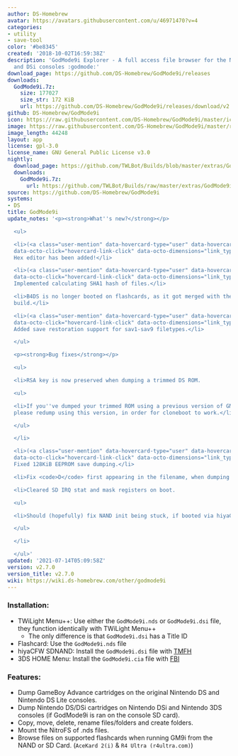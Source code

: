 ```yaml
---
author: DS-Homebrew
avatar: https://avatars.githubusercontent.com/u/46971470?v=4
categories:
- utility
- save-tool
color: '#be8345'
created: '2018-10-02T16:59:38Z'
description: 'GodMode9i Explorer - A full access file browser for the Nintendo DS
  and DSi consoles :godmode:'
download_page: https://github.com/DS-Homebrew/GodMode9i/releases
downloads:
  GodMode9i.7z:
    size: 177027
    size_str: 172 KiB
    url: https://github.com/DS-Homebrew/GodMode9i/releases/download/v2.7.0/GodMode9i.7z
github: DS-Homebrew/GodMode9i
icon: https://raw.githubusercontent.com/DS-Homebrew/GodMode9i/master/icon.bmp
image: https://raw.githubusercontent.com/DS-Homebrew/GodMode9i/master/resources/logo2.png
image_length: 44248
layout: app
license: gpl-3.0
license_name: GNU General Public License v3.0
nightly:
  download_page: https://github.com/TWLBot/Builds/blob/master/extras/GodMode9i.7z
  downloads:
    GodMode9i.7z:
      url: https://github.com/TWLBot/Builds/raw/master/extras/GodMode9i.7z
source: https://github.com/DS-Homebrew/GodMode9i
systems:
- DS
title: GodMode9i
update_notes: '<p><strong>What''s new?</strong></p>

  <ul>

  <li>(<a class="user-mention" data-hovercard-type="user" data-hovercard-url="/users/Epicpkmn11/hovercard"
  data-octo-click="hovercard-link-click" data-octo-dimensions="link_type:self" href="https://github.com/Epicpkmn11">@Epicpkmn11</a>)
  Hex editor has been added!</li>

  <li>(<a class="user-mention" data-hovercard-type="user" data-hovercard-url="/users/Peter0x44/hovercard"
  data-octo-click="hovercard-link-click" data-octo-dimensions="link_type:self" href="https://github.com/Peter0x44">@Peter0x44</a>)
  Implemented calculating SHA1 hash of files.</li>

  <li>B4DS is no longer booted on flashcards, as it got merged with the main nds-bootstrap
  build.</li>

  <li>(<a class="user-mention" data-hovercard-type="user" data-hovercard-url="/users/spellboundtriangle/hovercard"
  data-octo-click="hovercard-link-click" data-octo-dimensions="link_type:self" href="https://github.com/spellboundtriangle">@spellboundtriangle</a>)
  Added save restoration support for sav1-sav9 filetypes.</li>

  </ul>

  <p><strong>Bug fixes</strong></p>

  <ul>

  <li>RSA key is now preserved when dumping a trimmed DS ROM.

  <ul>

  <li>If you''ve dumped your trimmed ROM using a previous version of GM9<strong>i</strong>,
  please redump using this version, in order for cloneboot to work.</li>

  </ul>

  </li>

  <li>(<a class="user-mention" data-hovercard-type="user" data-hovercard-url="/users/Epicpkmn11/hovercard"
  data-octo-click="hovercard-link-click" data-octo-dimensions="link_type:self" href="https://github.com/Epicpkmn11">@Epicpkmn11</a>)
  Fixed 128KiB EEPROM save dumping.</li>

  <li>Fix <code>D</code> first appearing in the filename, when dumping GBA ROM.</li>

  <li>Cleared SD IRQ stat and mask registers on boot.

  <ul>

  <li>Should (hopefully) fix NAND init being stuck, if booted via hiyaCFW.</li>

  </ul>

  </li>

  </ul>'
updated: '2021-07-14T05:09:58Z'
version: v2.7.0
version_title: v2.7.0
wiki: https://wiki.ds-homebrew.com/other/godmode9i
---
```

### Installation:
- TWiLight Menu++: Use either the `GodMode9i.nds` or `GodMode9i.dsi` file, they function identically with TWiLight Menu++
   - The only difference is that `GodMode9i.dsi` has a Title ID
- Flashcard: Use the `GodMode9i.nds` file
- hiyaCFW SDNAND: Install the `GodMode9i.dsi` file with [TMFH](/ds/tmfh)
- 3DS HOME Menu: Install the `GodMode9i.cia` file with [FBI](/3ds/fbi)

### Features:
- Dump GameBoy Advance cartridges on the original Nintendo DS and Nintendo DS Lite consoles.
- Dump Nintendo DS/DSi cartridges on Nintendo DSi and Nintendo 3DS consoles (if GodMode9i is ran on the console SD card).
- Copy, move, delete, rename files/folders and create folders.
- Mount the NitroFS of .nds files.
- Browse files on supported flashcards when running GM9i from the NAND or SD Card. (`AceKard 2(i)` & `R4 Ultra (r4ultra.com)`)